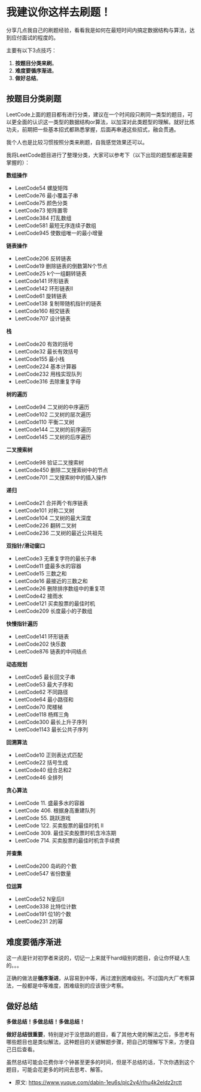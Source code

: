 # 我建议你这样去刷题！
<!--page header-->

分享几点我自己的刷题经验，看看我是如何在最短时间内搞定数据结构与算法，达到应付面试的程度的。

主要有以下3点技巧：

1. **按题目分类来刷**。
2. **难度要循序渐进**。
3. **做好总结**。

<a name="d8a65fa0"></a>
## 按题目分类刷题

LeetCode上面的题目都有进行分类，建议在一个时间段只刷同一类型的题目，可以更全面的认识这一类型的数据结构or算法，以加深对此类题型的理解。就好比练功夫，前期把一些基本招式都熟悉掌握，后面再串通这些招式，融会贯通。

我个人也是比较习惯按照分类来刷题，自我感觉效果还可以。

我将LeetCode题目进行了整理分类，大家可以参考下（以下出现的题型都是需要掌握的）：

**数组操作**

- LeetCode54 螺旋矩阵
- LeetCode76 最小覆盖子串
- LeetCode75 颜色分类
- LeetCode73 矩阵置零
- LeetCode384 打乱数组
- LeetCode581 最短无序连续子数组
- LeetCode945 使数组唯一的最小增量

**链表操作**

- LeetCode206 反转链表
- LeetCode19 删除链表的倒数第N个节点
- LeetCode25 k个一组翻转链表
- LeetCode141 环形链表
- LeetCode142 环形链表Ⅱ
- LeetCode61 旋转链表
- LeetCode138 复制带随机指针的链表
- LeetCode160 相交链表
- LeetCode707 设计链表

**栈**

- LeetCode20 有效的括号
- LeetCode32 最长有效括号
- LeetCode155 最小栈
- LeetCode224 基本计算器
- LeetCode232 用栈实现队列
- LeetCode316 去除重复字母

**树的遍历**

- LeetCode94 二叉树的中序遍历
- LeetCode102 二叉树的层次遍历
- LeetCode110 平衡二叉树
- LeetCode144 二叉树的前序遍历
- LeetCode145 二叉树的后序遍历

**二叉搜索树**

- LeetCode98 验证二叉搜索树
- LeetCode450 删除二叉搜索树中的节点
- LeetCode701 二叉搜索树中的插入操作

**递归**

- LeetCode21 合并两个有序链表
- LeetCode101 对称二叉树
- LeetCode104 二叉树的最大深度
- LeetCode226 翻转二叉树
- LeetCode236 二叉树的最近公共祖先

**双指针/滑动窗口**

- LeetCode3 无重复字符的最长子串
- LeetCode11 盛最多水的容器
- LeetCode15 三数之和
- LeetCode16 最接近的三数之和
- LeetCode26 删除排序数组中的重复项
- LeetCode42 接雨水
- LeetCode121 买卖股票的最佳时机
- LeetCode209 长度最小的子数组

**快慢指针遍历**

- LeetCode141 环形链表
- LeetCode202 快乐数
- LeetCode876 链表的中间结点

**动态规划**

- LeetCode5 最长回文子串
- LeetCode53 最大子序和
- LeetCode62 不同路径
- LeetCode64 最小路径和
- LeetCode70 爬楼梯
- LeetCode118 杨辉三角
- LeetCode300 最长上升子序列
- LeetCode1143 最长公共子序列

**回溯算法**

- LeetCode10 正则表达式匹配
- LeetCode22 括号生成
- LeetCode40 组合总和2
- LeetCode46 全排列

**贪心算法**

- LeetCode 11. 盛最多水的容器
- LeetCode 406. 根据身高重建队列
- LeetCode 55. 跳跃游戏
- LeetCode 122. 买卖股票的最佳时机 II
- LeetCode 309. 最佳买卖股票时机含冷冻期
- LeetCode 714. 买卖股票的最佳时机含手续费

**并查集**

- LeetCode200 岛屿的个数
- LeetCode547 省份数量

**位运算**

- LeetCode52 N皇后Ⅱ
- LeetCode338 比特位计数
- LeetCode191 位1的个数
- LeetCode231 2的幂

<a name="12e45dc8"></a>
## 难度要循序渐进

这一点是针对初学者来说的，切记一上来就干hard级别的题目，会让你怀疑人生的。。。

正确的做法是**循序渐进**，从容易到中等，再过渡到困难级别。不过国内大厂考察算法，一般都是中等难度，困难级别的应该很少考察。

<a name="6058fb13"></a>
## 做好总结

**多做总结！多做总结！多做总结！**

**做好总结很重要**，特别是对于没思路的题目，看了其他大佬的解法之后，多思考有哪些题目也是类似解法，这种题目的关键解题步骤，把自己的理解写下来，方便自己日后查看。

虽然总结可能会花费你半个钟甚至更多的时间，但是不总结的话，下次你遇到这个题目，可能会花更多的时间去思考、解答。


<!--page footer-->
- 原文: <https://www.yuque.com/dabin-1eu6s/plc2v4/rlhu4k2eldz2rctt>